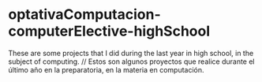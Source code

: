 # optativaComputacion-computerElective-highSchool
 These are some projects that I did during the last year in high school, in the subject of computing. // Estos son algunos proyectos que realice durante el último año en la preparatoria, en la materia en computación.

